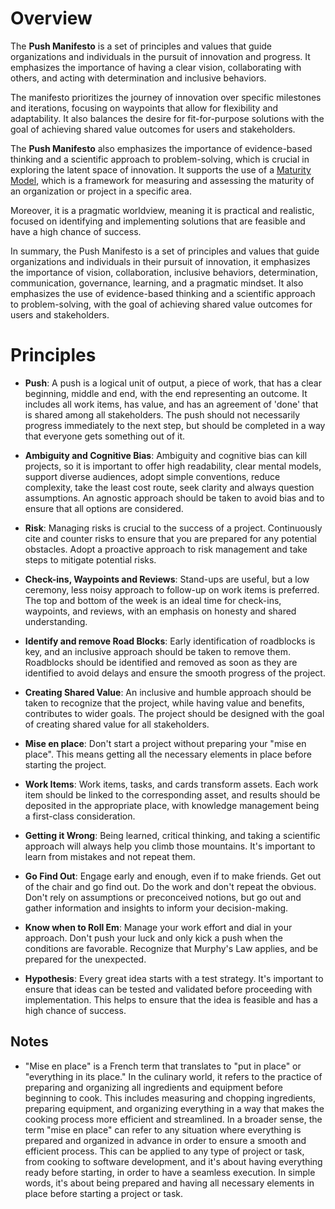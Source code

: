 # Overview

The **Push Manifesto** is a set of principles and values that guide organizations and individuals in the pursuit of innovation and progress. It emphasizes the importance of having a clear vision, collaborating with others, and acting with determination and inclusive behaviors.

The manifesto prioritizes the journey of innovation over specific milestones and iterations, focusing on waypoints that allow for flexibility and adaptability. It also balances the desire for fit-for-purpose solutions with the goal of achieving shared value outcomes for users and stakeholders.

The **Push Manifesto**  also emphasizes the importance of evidence-based thinking and a scientific approach to problem-solving, which is crucial in exploring the latent space of innovation. It supports the use of a [Maturity Model](https://en.wikipedia.org/wiki/Capability_Maturity_Model_Integration), which is a framework for measuring and assessing the maturity of an organization or project in a specific area.

Moreover, it is a pragmatic worldview, meaning it is practical and realistic, focused on identifying and implementing solutions that are feasible and have a high chance of success.

In summary, the Push Manifesto is a set of principles and values that guide organizations and individuals in their pursuit of innovation, it emphasizes the importance of vision, collaboration, inclusive behaviors, determination, communication, governance, learning, and a pragmatic mindset. It also emphasizes the use of evidence-based thinking and a scientific approach to problem-solving, with the goal of achieving shared value outcomes for users and stakeholders.

# Principles

  - **Push**: A push is a logical unit of output, a piece of work, that has a clear beginning, middle and end, with the end representing an outcome. It includes all work items, has value, and has an agreement of 'done' that is shared among all stakeholders. The push should not necessarily progress immediately to the next step, but should be completed in a way that everyone gets something out of it.

- **Ambiguity and Cognitive Bias**: Ambiguity and cognitive bias can kill projects, so it is important to offer high readability, clear mental models, support diverse audiences, adopt simple conventions, reduce complexity, take the least cost route, seek clarity and always question assumptions. An agnostic approach should be taken to avoid bias and to ensure that all options are considered.

- **Risk**: Managing risks is crucial to the success of a project. Continuously cite and counter risks to ensure that you are prepared for any potential obstacles. Adopt a proactive approach to risk management and take steps to mitigate potential risks.

- **Check-ins, Waypoints and Reviews**: Stand-ups are useful, but a low ceremony, less noisy approach to follow-up on work items is preferred. The top and bottom of the week is an ideal time for check-ins, waypoints, and reviews, with an emphasis on honesty and shared understanding.

- **Identify and remove Road Blocks**: Early identification of roadblocks is key, and an inclusive approach should be taken to remove them. Roadblocks should be identified and removed as soon as they are identified to avoid delays and ensure the smooth progress of the project.

- **Creating Shared Value**: An inclusive and humble approach should be taken to recognize that the project, while having value and benefits, contributes to wider goals. The project should be designed with the goal of creating shared value for all stakeholders.

- **Mise en place**: Don't start a project without preparing your "mise en place". This means getting all the necessary elements in place before starting the project.

- **Work Items**: Work items, tasks, and cards transform assets. Each work item should be linked to the corresponding asset, and results should be deposited in the appropriate place, with knowledge management being a first-class consideration.

- **Getting it Wrong**: Being learned, critical thinking, and taking a scientific approach will always help you climb those mountains. It's important to learn from mistakes and not repeat them.

- **Go Find Out**: Engage early and enough, even if to make friends. Get out of the chair and go find out. Do the work and don't repeat the
obvious. Don't rely on assumptions or preconceived notions, but go out and gather information and insights to inform your decision-making.

- **Know when to Roll Em**: Manage your work effort and dial in your approach. Don't push your luck and only kick a push when the conditions are favorable. Recognize that Murphy's Law applies, and be prepared for the unexpected.

- **Hypothesis**: Every great idea starts with a test strategy. It's important to ensure that ideas can be tested and validated before proceeding with implementation. This helps to ensure that the idea is feasible and has a high chance of success.

## Notes

 - "Mise en place" is a French term that translates to "put in place" or "everything in its place." In the culinary world, it refers to the practice of preparing and organizing all ingredients and equipment before beginning to cook. This includes measuring and chopping ingredients, preparing equipment, and organizing everything in a way that makes the cooking process more efficient and streamlined.  In a broader sense, the term "mise en place" can refer to any situation where everything is prepared and organized in advance in order to ensure a smooth and efficient process. This can be applied to any type of project or task, from cooking to software development, and it's about having everything ready before starting, in order to have a seamless execution. In simple words, it's about being prepared and having all necessary elements in place before starting a project or task.
